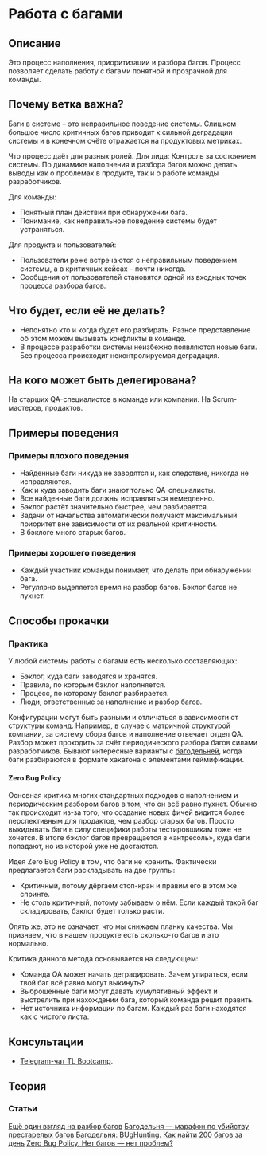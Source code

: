 # Работа с багами
## Описание
Это процесс наполнения, приоритизации и разбора багов. Процесс позволяет сделать работу с багами понятной и прозрачной для команды.

## Почему ветка важна?
Баги в системе – это неправильное поведение системы. Слишком большое число критичных багов приводит к сильной деградации системы и в конечном счёте отражается на продуктовых метриках.

Что процесс даёт для разных ролей.
Для лида:
Контроль за состоянием системы. По динамике наполнения и разбора багов можно делать выводы как о проблемах в продукте, так и о работе команды разработчиков.

Для команды:
- Понятный план действий при обнаружении бага.
- Понимание, как неправильное поведение системы будет устраняться.

Для продукта и пользователей:
- Пользователи реже встречаются с неправильным поведением системы, а в критичных кейсах – почти никогда.
- Сообщения от пользователей становятся одной из входных точек процесса разбора багов.

## Что будет, если её не делать?
- Непонятно кто и когда будет его разбирать. Разное представление об этом можем вызывать конфликты в команде.
- В процессе разработки системы неизбежно появляются новые баги. Без процесса происходит неконтролируемая деградация.

## На кого может быть делегирована?
На старших QA-специалистов в команде или компании.
На Scrum-мастеров, продактов.

## Примеры поведения
### Примеры плохого поведения
- Найденные баги никуда не заводятся и, как следствие, никогда не исправляются.
- Как и куда заводить баги знают только QA-специалисты.
- Все найденные баги должны исправляться немедленно.
- Бэклог растёт значительно быстрее, чем разбирается.
- Задачи от начальства автоматически получают максимальный приоритет вне зависимости от их реальной критичности.
- В бэклоге много старых багов.

### Примеры хорошего поведения
- Каждый участник команды понимает, что делать при обнаружении бага.
- Регулярно выделяется время на разбор багов. Бэклог багов не пухнет.

## Способы прокачки
### Практика
У любой системы работы с багами есть несколько составляющих:
- Бэклог, куда баги заводятся и хранятся.
- Правила, по которым бэклог наполняется.
- Процесс, по которому бэклог разбирается.
- Люди, ответственные за наполнение и разбор багов.

Конфигурации могут быть разными и отличаться в зависимости от структуры команд.
Например, в случае с матричной структурой компании, за систему сбора багов и наполнение отвечает отдел QA. Разбор может проходить за счёт периодического разбора багов силами разработчиков. Бывают интересные варианты с [багодельней](https://habr.com/ru/company/avito/blog/351736/), когда баги разбираются в формате хакатона с элементами геймификации.

#### Zero Bug Policy
Основная критика многих стандартных подходов с наполнением и периодическим разбором багов в том, что он всё равно пухнет. Обычно так происходит из-за того, что создание новых фичей видится более перспективным для продактов, чем разбор старых багов. Просто выкидывать баги в силу специфики работы тестировщикам тоже не хочется. В итоге бэклог багов превращается в «антресоль», куда баги попадают, но из которой уже не достаются.

Идея Zero Bug Policy в том, что баги не хранить. Фактически предлагается баги раскладывать на две группы:
- Критичный, потому дёргаем стоп-кран и правим его в этом же спринте.
- Не столь критичный, потому забываем о нём. Если каждый такой баг складировать, бэклог будет только расти.

Опять же, это не означает, что мы снижаем планку качества. Мы признаем, что в нашем продукте есть сколько-то багов и это нормально.

Критика данного метода основывается на следующем:
- Команда QA может начать деградировать. Зачем упираться, если твой баг всё равно могут выкинуть?
- Выброшенные баги могут давать кумулятивный эффект и выстрелить при нахождении бага, который команда решит править.
- Нет источника информации по багам. Каждый раз баги находятся как с чистого листа.

## Консультации
- [Telegram-чат TL Bootcamp](https://tlinks.run/tlbootcamp).

## Теория
### Статьи
[Ещё один взгляд на разбор багов](http://wolonter.blogspot.com/2018/01/blog-post_10.html)
[Багодельня — марафон по убийству престарелых багов](https://habr.com/ru/company/avito/blog/351736/)
[Багодельня: BUgHunting. Как найти 200 багов за день](https://habr.com/ru/company/avito/blog/453000/)
[Zero Bug Policy. Нет багов — нет проблем?](https://habr.com/ru/company/avito/blog/455068/)
